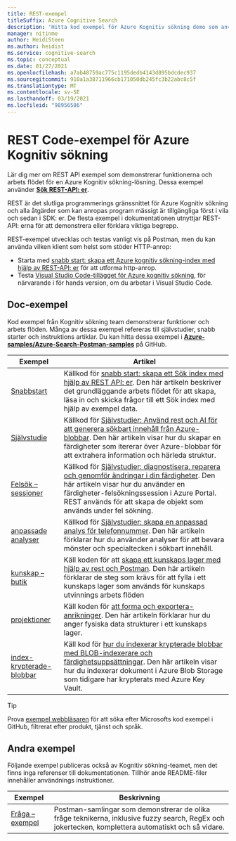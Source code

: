 ```yaml
---
title: REST-exempel
titleSuffix: Azure Cognitive Search
description: 'Hitta kod exempel för Azure Kognitiv sökning demo som använder REST-API: er för sökning eller hantering.'
manager: nitinme
author: HeidiSteen
ms.author: heidist
ms.service: cognitive-search
ms.topic: conceptual
ms.date: 01/27/2021
ms.openlocfilehash: a7ab48759ac775c1195dedb4143d895bdcdec937
ms.sourcegitcommit: 910a1a38711966cb171050db245fc3b22abc8c5f
ms.translationtype: MT
ms.contentlocale: sv-SE
ms.lasthandoff: 03/19/2021
ms.locfileid: "98956586"
---
```

# <a name="rest-code-samples-for-azure-cognitive-search"></a>REST Code-exempel för Azure Kognitiv sökning

Lär dig mer om REST API exempel som demonstrerar funktionerna och arbets flödet för en Azure Kognitiv sökning-lösning. Dessa exempel använder [**Sök REST-API: er**](/rest/api/searchservice).

REST är det slutliga programmerings gränssnittet för Azure Kognitiv sökning och alla åtgärder som kan anropas program mässigt är tillgängliga först i vila och sedan i SDK: er. De flesta exempel i dokumentationen utnyttjar REST-API: erna för att demonstrera eller förklara viktiga begrepp.

REST-exempel utvecklas och testas vanligt vis på Postman, men du kan använda vilken klient som helst som stöder HTTP-anrop:

+ Starta med [snabb start: skapa ett Azure kognitiv sökning-index med hjälp av REST-API: er](search-get-started-rest.md) för att utforma http-anrop.
+ Testa [Visual Studio Code-tillägget för Azure kognitiv sökning](search-get-started-vs-code.md), för närvarande i för hands version, om du arbetar i Visual Studio Code.

## <a name="doc-samples"></a>Doc-exempel

Kod exempel från Kognitiv sökning team demonstrerar funktioner och arbets flöden. Många av dessa exempel refereras till självstudier, snabb starter och instruktions artiklar. Du kan hitta dessa exempel i [**Azure-samples/Azure-Search-Postman-samples**](https://github.com/Azure-Samples/azure-search-postman-samples) på GitHub.

| Exempel | Artikel |
|---------|---------|
| [Snabbstart](https://github.com/Azure-Samples/azure-search-postman-samples/tree/master/Quickstart) | Källkod för [snabb start: skapa ett Sök index med hjälp av REST API: er](search-get-started-rest.md). Den här artikeln beskriver det grundläggande arbets flödet för att skapa, läsa in och skicka frågor till ett Sök index med hjälp av exempel data. |
| [Självstudie](https://github.com/Azure-Samples/azure-search-postman-samples/tree/master/Tutorial) | Källkod för [Självstudier: Använd rest och AI för att generera sökbart innehåll från Azure-blobbar](cognitive-search-tutorial-blob.md). Den här artikeln visar hur du skapar en färdigheter som itererar över Azure-blobbar för att extrahera information och härleda struktur.|
| [Felsök – sessioner](https://github.com/Azure-Samples/azure-search-postman-samples/tree/master/Debug-sessions) | Källkod för [Självstudier: diagnostisera, reparera och genomför ändringar i din färdigheter](cognitive-search-tutorial-debug-sessions.md). Den här artikeln visar hur du använder en färdigheter-felsökningssession i Azure Portal. REST används för att skapa de objekt som används under fel sökning.|
| [anpassade analyser](https://github.com/Azure-Samples/azure-search-postman-samples/tree/master/custom-analyzers) | Källkod för [Självstudier: skapa en anpassad analys för telefonnummer](tutorial-create-custom-analyzer.md). Den här artikeln förklarar hur du använder analyser för att bevara mönster och specialtecken i sökbart innehåll.|
| [kunskap – butik](https://github.com/Azure-Samples/azure-search-postman-samples/tree/master/knowledge-store) | Käll koden för att [skapa ett kunskaps lager med hjälp av rest och Postman](knowledge-store-create-rest.md). Den här artikeln förklarar de steg som krävs för att fylla i ett kunskaps lager som används för kunskaps utvinnings arbets flöden |
| [projektioner](https://github.com/Azure-Samples/azure-search-postman-samples/tree/master/projections) | Käll koden för [att forma och exportera-anrikninger](knowledge-store-projections-examples.md). Den här artikeln förklarar hur du anger fysiska data strukturer i ett kunskaps lager.|
| [index-krypterade-blobbar](https://github.com/Azure-Samples/azure-search-postman-samples/commit/f5ebb141f1ff98f571ab84ac59dcd6fd06a46718) | Käll kod för [hur du indexerar krypterade blobbar med BLOB-indexerare och färdighetsuppsättningar](search-howto-index-encrypted-blobs.md). Den här artikeln visar hur du indexerar dokument i Azure Blob Storage som tidigare har krypterats med Azure Key Vault. |

> [!Tip]
> Prova [exempel webbläsaren](/samples/browse/?expanded=azure&languages=http&products=azure-cognitive-search) för att söka efter Microsofts kod exempel i GitHub, filtrerat efter produkt, tjänst och språk.

## <a name="other-samples"></a>Andra exempel

Följande exempel publiceras också av Kognitiv sökning-teamet, men det finns inga referenser till dokumentationen. Tillhör ande README-filer innehåller användnings instruktioner.

| Exempel | Beskrivning |
|---------|-------------|
| [Fråga – exempel](https://github.com/Azure-Samples/azure-search-postman-samples/tree/master/Query-examples) | Postman-samlingar som demonstrerar de olika fråge teknikerna, inklusive fuzzy search, RegEx och jokertecken, komplettera automatiskt och så vidare. |